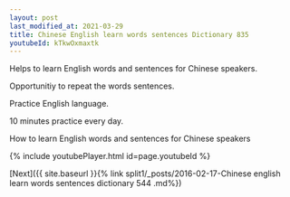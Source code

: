 ```yaml
---
layout: post
last_modified_at: 2021-03-29
title: Chinese English learn words sentences Dictionary 835 
youtubeId: kTkwOxmaxtk
---
```

 
 
Helps to learn English words and sentences for Chinese speakers.

Opportunitiy to repeat the words sentences. 

Practice English language. 
 
10 minutes practice every day. 
 
How to learn English words and sentences for Chinese speakers 
 
{% include youtubePlayer.html id=page.youtubeId %}
 
 
[Next]({{ site.baseurl }}{% link  split1/_posts/2016-02-17-Chinese english learn words sentences dictionary 544 .md%})
 
